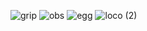 ![grip](https://github.com/kasra-arnavaz/ConOpt/assets/33512215/ea095c90-9fd4-4e31-8afc-06e27368009a)
![obs](https://github.com/kasra-arnavaz/ConOpt/assets/33512215/1e45c087-d032-4e25-b3a5-ceb3842f0ad4)
![egg](https://github.com/kasra-arnavaz/ConOpt/assets/33512215/d50f720d-701e-4bbf-963e-1e5f821d9a7f)
![loco (2)](https://github.com/kasra-arnavaz/ConOpt/assets/33512215/153543f5-ada5-40c6-a79d-d13e528aef8c)
